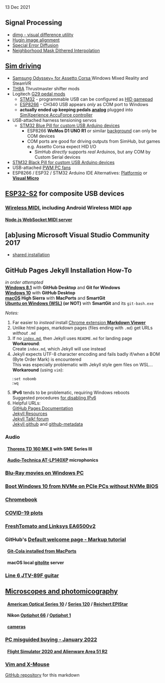 13 Dec 2021  
## Signal Processing
  - [dimg - visual difference utility](ImageProcessing/dimg.html)
  - [Hugin image alignment](microscope/objectives/Hugin.htm)  
  - [Special Error Diffusion](ImageProcessing/sped.html)
  - [Neighborhood Mask Dithered Interpolation](ImageProcessing/NMDI.html)

## [Sim driving](pedals/index.htm)
- [ Samsung Odyssey+ for Assetto Corsa ](pedals/index.htm#hmd) Windows Mixed Reality and SteamVR
- [TH8A](pedals/index.htm#TH8A) Thrustmaster shifter mods
- Logitech [G29 pedal mods](pedals/index.htm#pedals)
  - [STM32](pedals/STM32) - programmable USB can be configured as [HID gamepad](Windows/HID)
  - [ESP8266](pedals/ESP8266) - CH340 USB appears *only* as COM port to Windows
  - **actually ended up keeping pedals [analog](pedals/index.htm#pedals)** plugged into [SimXperience AccuForce controller](pedals/index.htm#analog)  
- USB-attached harness tensioning servos
  - [STM32 Blue Pill for custom USB Arduino devices](Arduino/)
    - ESP8266 **WeMos D1 UNO R1** or similar [background](Arduino/ESPDuino) can only be COM devices  
    - COM ports are good for driving outputs from SimHub, but games e.g. Assetto Corsa expect HID I/O
      - SimHub *directly* supports *real* Arduinos, but any COM by Custom Serial devices
- [STM32 Black Pill for custom USB Arduino devices](Arduino/black)
- USB-attached [PWM PC fans](Arduino/SimHubPWMfans)
- ESP8266 / ESP32 / STM32 Arduino IDE Alternatives: [Platformio](https://blog.squix.org/2016/01/esp8266-arduino-ide-alternative.html) or [**Visual Micro**](https://www.visualmicro.com/)

## [ESP32-S2](ESP32/index.htm) for composite USB devices
### [Wireless MIDI](MIDI), including Android Wireless MIDI app
#### [Node.js WebSocket MIDI server](MIDI/midisrv)

## [ab]using Microsoft Visual Studio Community 2017
* [shared installation](VSC2017)

## GitHub Pages Jekyll Installation How-To
*in order attempted*  
**[Windows 8.1](GitHubPages)**  with **GitHub Desktop** and **Git for Windows**  
**[Windows 10](GitHubW10)** with **GitHub Desktop**   
**[macOS](GitHubMac) High Sierra** with **MacPorts** and **SmartGit**  
**[Ubuntu on Windows (WSL)](GitHubWSL) (or NOT)** with **SmartGit**  and its `git-bash.exe`

*Notes:*
1. Far easier to *instead* install [Chrome extension **Markdown Viewer**](https://chrome.google.com/webstore/detail/markdown-viewer/ckkdlimhmcjmikdlpkmbgfkaikojcbjk?hl=en)
2. Unlike html pages, markdown pages (files ending with `.md`) get URLs *without* `.md`  
3. If no [`index.md`](/), then Jekyll uses `README.md` for landing page  
   **Workaround**:  
   Create `index.md`, which Jekyll will use instead  
4. Jekyll expects UTF-8 character encoding and fails badly if/when a BOM (Byte Order Mark) is encountered  
   This was especially problematic with Jekyll style gem files on WSL...  
   **Workaround** (using `vim`):  
```
   :set nobomb
   :wq
```
5. **IPv6** tends to be problematic, requiring Windows reboots  
   Suggested procedures [for disabling IPv6](https://help.my-private-network.co.uk/support/solutions/articles/6000158531-how-to-disable-ipv6-on-windows-10)
6. Helpful URLs:  
  [GitHub Pages Documentation](https://docs.github.com/en/pages)  
  [Jekyll Resources](https://jekyllrb.com/resources)  
  [Jekyll Talk! forum](https://talk.jekyllrb.com/)  
  [Jekyll github](https://github.com/jekyll) and [github-metadata](https://github.com/jekyll/github-metadata/issues)  

### Audio  
#### &nbsp; [Thorens TD 160 MK II](ThorensTD126MKII/README.md) with SME Series III
#### &nbsp; [Audio-Technica AT-LP140XP](AT-LP140XP/index.htm) microphonics
### [Blu-Ray movies on Windows PC](WinBluRay)  
### [Boot Windows 10 from NVMe on PCIe PCs without NVMe BIOS](NVMe)  
### [Chromebook](ChromeBook)
### [COVID-19 plots](covid)
### [FreshTomato and Linksys EA6500v2](FreshTomato)
### GitHub's [Default welcome page - Markup tutorial](Welcome)
#### &nbsp; [Git-Cola installed from MacPorts](GitColaMacPorts)
#### &nbsp; macOS local [gitolite](MacGit) server
### [Line 6 JTV-89F guitar](JTV89F/Variax)
## [Microscopes and photomicography](microscope/index.html)  
#### &nbsp; [American Optical Series 10](microscope/index.html#AO) / [Series 120](microscope/AO) / [Reichert EPIStar](microscope/index.html#EPIStar)
#### &nbsp; Nikon [Optiphot 66](microscope/Nikon) / [Optiphot 1](microscope/Nikon/Optiphot)
#### &nbsp; [cameras](Canon)
### [PC misguided buying - January 2022](PC)  
#### &nbsp; [Flight Simulator 2020 and Alienware Area 51 R2](Windows/FS2020)  
### [Vim and X-Mouse](VimTXmouse)

[GitHub repository](https://github.com/blekenbleu/blekenbleu.github.io)
for this markdown
